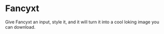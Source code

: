# Fancyxt
Give Fancyxt an input, style it, and it will turn it into a cool loking image you can download.
